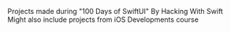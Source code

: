 Projects made during "100 Days of SwiftUI" By Hacking With Swift\
Might also include projects from iOS Developments course
